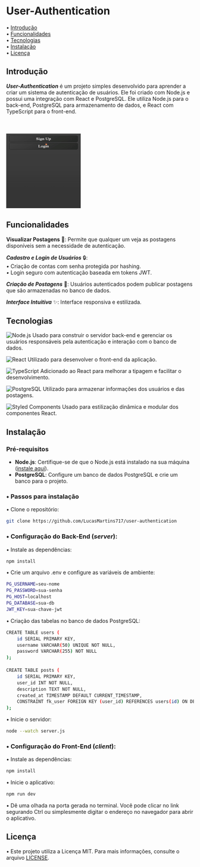 # User-Authentication

• [Introdução](#introdução)  
• [Funcionalidades](#funcionalidades)  
• [Tecnologias](#tecnologias)  
• [Instalação](#instalação)  
• [Licença](#licença)  

## Introdução

***User-Authentication*** é um projeto simples desenvolvido para aprender a criar um sistema de autenticação de usuários. Ele foi criado com Node.js e possui uma integração com React e PostgreSQL. Ele utiliza Node.js para o back-end, PostgreSQL para armazenamento de dados, e React com TypeScript para o front-end.

<br/>ㅤ<br/>
![gifDemonstração](/client/public/showGif3.gif)

## Funcionalidades

**Visualizar Postagens** 📂: Permite que qualquer um veja as postagens disponíveis sem a necessidade de autenticação.

***Cadastro e Login de Usuários*** 🔒:<br>
*•* Criação de contas com senha protegida por hashing.<br>
*•* Login seguro com autenticação baseada em tokens JWT.

***Criação de Postagens*** 📝: Usuários autenticados podem publicar postagens que são  armazenadas no banco de dados.

***Interface Intuitiva*** ✨: Interface responsiva e estilizada.


## Tecnologias

![Node.js](https://img.shields.io/badge/-Node.js-282C34?style=flat&logo=node.js&logoColor=green) Usado para construir o servidor back-end e gerenciar os usuários responsáveis pela autenticação e interação com o banco de dados.  


![React](https://img.shields.io/badge/-React-282C34?style=flat&logo=react&logoColor=61DAFB) Utilizado para desenvolver o front-end da aplicação.


![TypeScript](https://img.shields.io/badge/-TypeScript-282C34?style=flat&logo=typescript&logoColor=3178C6) Adicionado ao React para melhorar a tipagem e facilitar o desenvolvimento.  


![PostgreSQL](https://img.shields.io/badge/-PostgreSQL-282C34?style=flat&logo=postgresql&logoColor=4169E1) Utilizado para armazenar informações dos usuários e das postagens.  

![Styled Components](https://img.shields.io/badge/-Styled--Components-282C34?style=flat&logo=styled-components&logoColor=DB7093) Usado para estilização dinâmica e modular dos componentes React.  



## Instalação

### Pré-requisitos

- **Node.js**: Certifique-se de que o Node.js está instalado na sua máquina ([instale aqui](https://nodejs.org/en/)).
- **PostgreSQL**: Configure um banco de dados PostgreSQL e crie um banco para o projeto.

### • Passos para instalação

• Clone o repositório:

```sh
git clone https://github.com/LucasMartins717/user-authentication
```

### • Configuração do Back-End (***server***):

• Instale as dependências:

```sh
npm install
```

• Crie um arquivo .env e configure as variáveis de ambiente:

```sh
PG_USERNAME=seu-nome
PG_PASSWORD=sua-senha
PG_HOST=localhost
PG_DATABASE=sua-db
JWT_KEY=sua-chave-jwt
```

• Criação das tabelas no banco de dados PostgreSQL:

```sh
CREATE TABLE users (
    id SERIAL PRIMARY KEY,
    username VARCHAR(50) UNIQUE NOT NULL,
    password VARCHAR(255) NOT NULL
);

CREATE TABLE posts (
    id SERIAL PRIMARY KEY,
    user_id INT NOT NULL,
    description TEXT NOT NULL,
    created_at TIMESTAMP DEFAULT CURRENT_TIMESTAMP,
    CONSTRAINT fk_user FOREIGN KEY (user_id) REFERENCES users(id) ON DELETE CASCADE
);
```

• Inicie o servidor:

```sh
node --watch server.js
```

### • Configuração do Front-End (***client***):


• Instale as dependências:

```sh
npm install
```

• Inicie o aplicativo:

```sh
npm run dev
```

• Dê uma olhada na porta gerada no terminal. Você pode clicar no link segurando Ctrl ou simplesmente digitar o endereço no navegador para abrir o aplicativo.


## Licença

• Este projeto utiliza a Licença MIT. Para mais informações, consulte o arquivo [LICENSE](./LICENSE).
